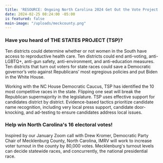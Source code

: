 ```yaml
---
title: 'RESOURCE: Ongoing North Carolina 2024 Get Out the Vote Project - UPDATE'
date: 2024-02-25 08:24:00 -05:00
is featured: false
main-image: "/uploads/meckcounty.png"
---
```


### Have you heard of THE STATES PROJECT (TSP)?

Ten districts could determine whether or not women in the South have access to reproductive health care. Ten districts could end anti-voting, anti-LGBTQ+, anti-gun safety, anti-environment, and anti-education measures. Ten districts that turn out voters for state races could save a Democratic governor’s veto against Republicans’ most egregious policies and put Biden in the White House.

Working with the NC House Democratic Caucus, TSP has identified the 10 most competitive races in the state. Flipping one seat will break the Republican supermajority in the legislature.  TSP uses effective support for candidates district by district. Evidence-based tactics prioritize candidate name recognition, including very local press support, candidate door-knocking, and ad-testing to ensure candidates address local issues.

 

### Help win North Carolina's 16 electoral votes!

Inspired by our January Zoom call with Drew Kromer, Democratic Party Chair of Mecklenburg County, North Carolina, IMRV will work to increase voter turnout in the county by 80,000 votes.  Mecklenburg's turnout levels can decide statewide races, and concurrently, the national presidential race.